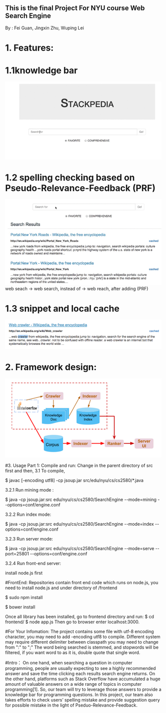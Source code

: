 This is the final Project For NYU course Web Search Engine
-------------------------------------------
By :  Fei Guan, Jingxin Zhu, Wuping Lei

# 1. Features: 
# 1.1knowledge bar
![demo1](/img/demo1.gif?raw=true "demo1")

# 1.2 spelling checking based on Pseudo-Relevance-Feedback (PRF)
![demo2](/img/demo2.gif?raw=true "demo2")
	web seach -> web search, instead of -> web reach, after adding (PRF) 
# 1.3 snippet and local cache
![snippet](/img/snippet.png?raw=true "demo3")

# 2. Framework design:
![design](/img/design.png?raw=true "demo4")

#3. Usage
Part 1: Compile and run:
Change in the parent directory of src first and then, 
3.1 To compile,

  $ javac [-encoding utf8] -cp jsoup.jar src/edu/nyu/cs/cs2580/*.java
  
3.2.1 Run mining mode :

  $ java -cp jsoup.jar:src edu/nyu/cs/cs2580/SearchEngine --mode=mining --options=conf/engine.conf

3.2.2 Run index mode:

  $ java -cp jsoup.jar:src edu/nyu/cs/cs2580/SearchEngine --mode=index --options=conf/engine.conf
  
3.2.3 Run server mode:

  $ java -cp jsoup.jar:src edu/nyu/cs/cs2580/SearchEngine --mode=serve --port=25801 --options=conf/engine.conf
  
3.2.4 Run front-end server:

  install node.js first

#FrontEnd:
Repositories contain front end code which runs  on node.js, you need to install node.js and under directory of /frontend

  $ sudo npm install
  
  $ bower install
  
Once all library has been installed, go to frontend directory and run: 
  $ cd frontend/
  $ node app.js
Then go to browser enter localhost:3000.

#For Your Infomation:
The project contains some file with utf-8 encoding character, you may need to add -encoding utf8 to compile.
Different system may require different delimiter between classpath you may need to change from ":" to ";"
The word being searched is stemmed, and stopwords will be filtered, if you want word to as it is, double
quote that single word.
     
#Intro：
On one hand, when searching a question in computer programming, people are usually expecting to see
a highly recommended answer and save the time clicking each results search engine returns. 
On the other hand, platforms such as Stack Overflow have accumulated a huge amount of valuable answers
on a wide range of topics in computer programming[1]. So, our team will try to leverage those answers 
to provide a knowledge bar for programming questions.
In this project, our team also takes efforts to check users’ spelling mistake and 
provide suggestion query for possible mistake in the light of Pseduo-Relevance-Feedback.